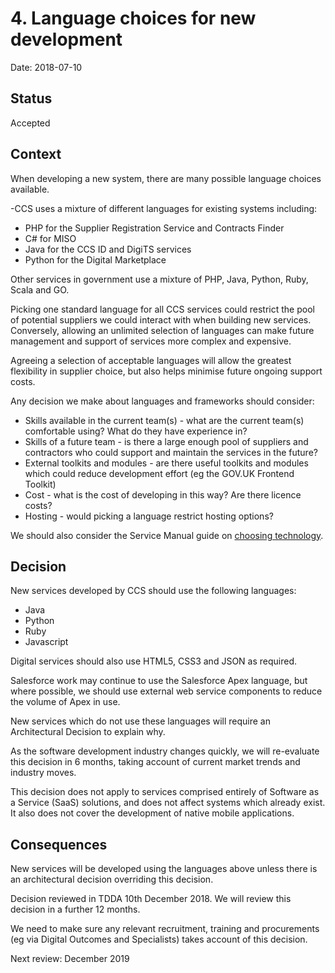 # 4. Language choices for new development

Date: 2018-07-10

## Status

Accepted

## Context

When developing a new system, there are many possible language choices available.

-CCS uses a mixture of different languages for existing systems including:
- PHP for the Supplier Registration Service and Contracts Finder
- C# for MISO
- Java for the CCS ID and DigiTS services
- Python for the Digital Marketplace

Other services in government use a mixture of PHP, Java, Python, Ruby, Scala and GO.

Picking one standard language for all CCS services could restrict the pool of potential suppliers we could interact with when building new services. Conversely, allowing an unlimited selection of languages can make future management and support of services more complex and expensive.

Agreeing a selection of acceptable languages will allow the greatest flexibility in supplier choice, but also helps minimise future ongoing support costs.

Any decision we make about languages and frameworks should consider:

- Skills available in the current team(s) - what are the current team(s) comfortable using? What do they have experience in?
- Skills of a future team - is there a large enough pool of suppliers and contractors who could support and maintain the services in the future?
- External toolkits and modules - are there useful toolkits and modules which could reduce development effort (eg the GOV.UK Frontend Toolkit)
- Cost - what is the cost of developing in this way? Are there licence costs?
- Hosting - would picking a language restrict hosting options?

We should also consider the Service Manual guide on [choosing technology](https://www.gov.uk/service-manual/technology/choosing-technology-an-introduction).

## Decision

New services developed by CCS should use the following languages:

- Java
- Python
- Ruby
- Javascript

Digital services should also use HTML5, CSS3 and JSON as required.

Salesforce work may continue to use the Salesforce Apex language, but where possible, we should use external web service components to reduce the volume of Apex in use.

New services which do not use these languages will require an Architectural Decision to explain why.

As the software development industry changes quickly, we will re-evaluate this decision in 6 months, taking account of current market trends and industry moves.

This decision does not apply to services comprised entirely of Software as a Service (SaaS) solutions, and does not affect systems which already exist. It also does not cover the development of native mobile applications.

## Consequences

New services will be developed using the languages above unless there is an architectural decision overriding this decision.

Decision reviewed in TDDA 10th December 2018. We will review this decision in a further 12 months.

We need to make sure any relevant recruitment, training and procurements (eg via Digital Outcomes and Specialists) takes account of this decision.

Next review: December 2019
